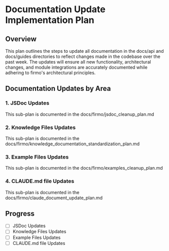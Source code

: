 # Documentation Update Implementation Plan

## Overview

This plan outlines the steps to update all documentation in the docs/api and docs/guides directories to reflect changes made in the codebase over the past week. The updates will ensure all new functionality, architectural changes, and module integrations are accurately documented while adhering to firmo's architectural principles.

## Documentation Updates by Area

### 1. JSDoc Updates

This sub-plan is documented in the docs/firmo/jsdoc_cleanup_plan.md

### 2. Knowledge Files Updates

This sub-plan is documented in the docs/firmo/knowledge_documentation_standardization_plan.md

### 3. Example Files Updates

This sub-plan is documented in the docs/firmo/examples_cleanup_plan.md

### 4. CLAUDE.md file Updates

This sub-plan is documented in the docs/firmo/claude_document_update_plan.md

## Progress

- [ ] JSDoc Updates
- [ ] Knowledge Files Updates
- [ ] Example Files Updates
- [ ] CLAUDE.md file Updates
